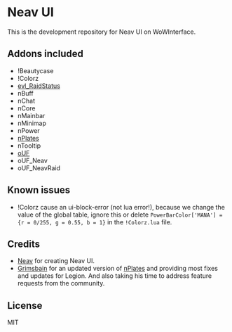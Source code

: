 # Neav UI

This is the development repository for Neav UI on WoWInterface.

## Addons included

- !Beautycase
- !Colorz
- [evl\_RaidStatus](http://www.wowinterface.com/downloads/info15178-RaidStatus.html)
- nBuff
- nChat
- nCore
- nMainbar
- nMinimap
- nPower
- [nPlates](http://www.wowinterface.com/downloads/info24129-nPlates2.0.html)
- nTooltip
- [oUF](http://www.wowinterface.com/downloads/info9994-oUF.html)
- oUF\_Neav
- oUF\_NeavRaid

## Known issues

- !Colorz cause an ui-block-error (not lua error!), because we change
  the value of the global table, ignore this or delete
  `PowerBarColor['MANA'] = {r = 0/255, g = 0.55, b = 1}` in the
  `!Colorz.lua` file.

## Credits

- [Neav](https://github.com/Neav) for creating Neav UI.
- [Grimsbain](https://github.com/Grimsbain) for an updated version of
  [nPlates](https://github.com/Grimsbain/nPlates) and providing most fixes and
  updates for Legion. And also taking his time to address feature requests from
  the community.

## License

MIT
